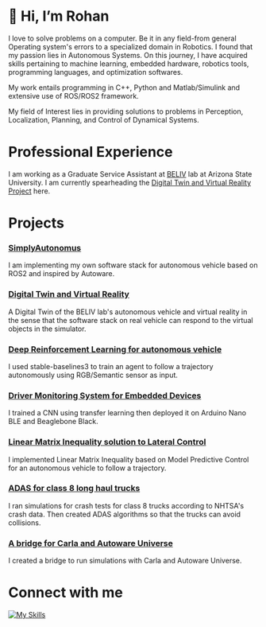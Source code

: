 # 👋 Hi, I’m Rohan #

I love to solve problems on a computer. Be it in any field-from general Operating system's errors to a specialized domain in Robotics. I found that my passion lies in Autonomous Systems. On this journey, I have acquired skills pertaining to machine learning, embedded hardware, robotics tools, programming languages, and optimization softwares.

My work entails programming in C++, Python and Matlab/Simulink and extensive use of ROS/ROS2 framework.

My field of Interest lies in providing solutions to problems in Perception, Localization, Planning, and Control of Dynamical Systems.

# Professional Experience #
I am working as a Graduate Service Assistant at [BELIV](https://faculty.engineering.asu.edu/jzhao/) lab at Arizona State University. I am currently spearheading the [Digital Twin and Virtual Reality Project](https://github.com/rohanNkhaire/carla_autoware_bridge) here.

# Projects #
### [SimplyAutonomus](https://github.com/rohanNkhaire/SimplyAutonomous) ###
I am implementing my own software stack for autonomous vehicle based on ROS2 and inspired by Autoware.

### [Digital Twin and Virtual Reality](https://github.com/rohanNkhaire/carla_autoware_bridge) ###
A Digital Twin of the BELIV lab's autonomous vehicle and virtual reality in the sense that the software stack on real vehicle can respond to the virtual objects in the simulator.

### [Deep Reinforcement Learning for autonomous vehicle](https://github.com/rohanNkhaire/RL_SB3_carla) ###
I used stable-baselines3 to train an agent to follow a trajectory autonomously using RGB/Semantic sensor as input.

### [Driver Monitoring System for Embedded Devices](https://github.com/rohanNkhaire/driver_monitoring_system) ###
I trained a CNN using transfer learning then deployed it on Arduino Nano BLE and Beaglebone Black.

### [Linear Matrix Inequality solution to Lateral Control](https://github.com/rohanNkhaire/LMI-MPC_lateral_control) ###
I implemented Linear Matrix Inequality based on Model Predictive Control for an autonomous vehicle to follow a trajectory.

### [ADAS for class 8 long haul trucks](https://github.com/rohanNkhaire/ADAS_class8_trucks) ###
I ran simulations for crash tests for class 8 trucks according to NHTSA's crash data. Then created ADAS algorithms so that the trucks can avoid collisions.

### [A bridge for Carla and Autoware Universe](https://github.com/rohanNkhaire/carla_autoware_bridge) ###
I created a bridge to run simulations with Carla and Autoware Universe.



# Connect with me #
[![My Skills](https://skillicons.dev/icons?i=linkedin)](https://www.linkedin.com/in/rohan-khaire/)




